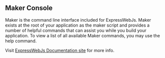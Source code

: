 ## Maker Console

Maker is the command line interface included for ExpressWebJs. Maker exists at the root of your application as the maker script and provides a number of helpful commands that can assist you while you build your application. To view a list of all available Maker commands, you may use the help command.

Visit [ExpressWebJs Documentation site](https://expresswebjs.com/) for more info.
